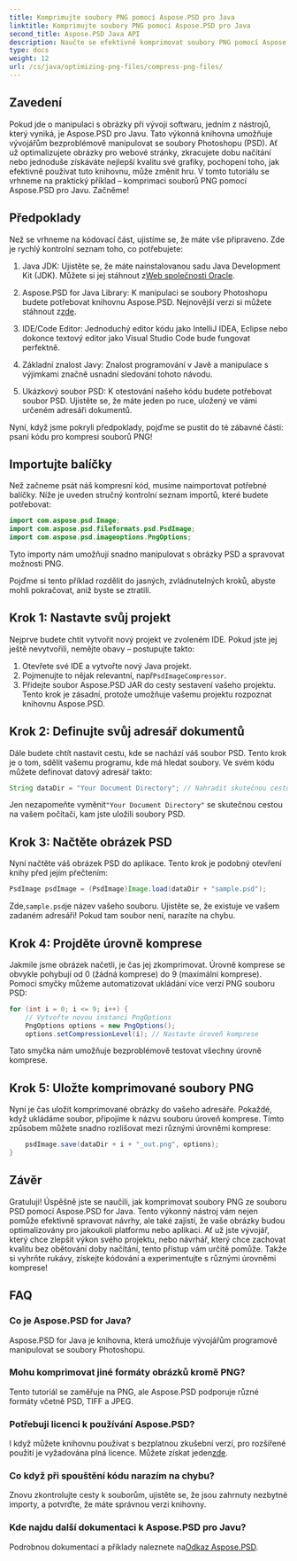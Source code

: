 ```yaml
---
title: Komprimujte soubory PNG pomocí Aspose.PSD pro Java
linktitle: Komprimujte soubory PNG pomocí Aspose.PSD pro Java
second_title: Aspose.PSD Java API
description: Naučte se efektivně komprimovat soubory PNG pomocí Aspose.PSD pro Java. Tento výukový program vás provede implementací kódu a zajistí optimální manipulaci se soubory.
type: docs
weight: 12
url: /cs/java/optimizing-png-files/compress-png-files/
---
```

## Zavedení

Pokud jde o manipulaci s obrázky při vývoji softwaru, jedním z nástrojů, který vyniká, je Aspose.PSD pro Javu. Tato výkonná knihovna umožňuje vývojářům bezproblémově manipulovat se soubory Photoshopu (PSD). Ať už optimalizujete obrázky pro webové stránky, zkracujete dobu načítání nebo jednoduše získáváte nejlepší kvalitu své grafiky, pochopení toho, jak efektivně používat tuto knihovnu, může změnit hru. V tomto tutoriálu se vrhneme na praktický příklad – komprimaci souborů PNG pomocí Aspose.PSD pro Javu. Začněme!

## Předpoklady

Než se vrhneme na kódovací část, ujistíme se, že máte vše připraveno. Zde je rychlý kontrolní seznam toho, co potřebujete:

1.  Java JDK: Ujistěte se, že máte nainstalovanou sadu Java Development Kit (JDK). Můžete si jej stáhnout z[Web společnosti Oracle](https://www.oracle.com/java/technologies/javase-jdk11-downloads.html).

2. Aspose.PSD for Java Library: K manipulaci se soubory Photoshopu budete potřebovat knihovnu Aspose.PSD. Nejnovější verzi si můžete stáhnout z[zde](https://releases.aspose.com/psd/java/).

3. IDE/Code Editor: Jednoduchý editor kódu jako IntelliJ IDEA, Eclipse nebo dokonce textový editor jako Visual Studio Code bude fungovat perfektně.

4. Základní znalost Javy: Znalost programování v Javě a manipulace s výjimkami značně usnadní sledování tohoto návodu.

5. Ukázkový soubor PSD: K otestování našeho kódu budete potřebovat soubor PSD. Ujistěte se, že máte jeden po ruce, uložený ve vámi určeném adresáři dokumentů.

Nyní, když jsme pokryli předpoklady, pojďme se pustit do té zábavné části: psaní kódu pro kompresi souborů PNG!

## Importujte balíčky

Než začneme psát náš kompresní kód, musíme naimportovat potřebné balíčky. Níže je uveden stručný kontrolní seznam importů, které budete potřebovat:

```java
import com.aspose.psd.Image;
import com.aspose.psd.fileformats.psd.PsdImage;
import com.aspose.psd.imageoptions.PngOptions;
```

Tyto importy nám umožňují snadno manipulovat s obrázky PSD a spravovat možnosti PNG.

Pojďme si tento příklad rozdělit do jasných, zvládnutelných kroků, abyste mohli pokračovat, aniž byste se ztratili. 

## Krok 1: Nastavte svůj projekt

Nejprve budete chtít vytvořit nový projekt ve zvoleném IDE. Pokud jste jej ještě nevytvořili, nemějte obavy – postupujte takto:

1. Otevřete své IDE a vytvořte nový Java projekt.
2.  Pojmenujte to nějak relevantní, např`PsdImageCompressor`.
3. Přidejte soubor Aspose.PSD JAR do cesty sestavení vašeho projektu. Tento krok je zásadní, protože umožňuje vašemu projektu rozpoznat knihovnu Aspose.PSD.

## Krok 2: Definujte svůj adresář dokumentů

Dále budete chtít nastavit cestu, kde se nachází váš soubor PSD. Tento krok je o tom, sdělit vašemu programu, kde má hledat soubory. Ve svém kódu můžete definovat datový adresář takto:

```java
String dataDir = "Your Document Directory"; // Nahradit skutečnou cestou
```

 Jen nezapomeňte vyměnit`"Your Document Directory"` se skutečnou cestou na vašem počítači, kam jste uložili soubory PSD.

## Krok 3: Načtěte obrázek PSD

Nyní načtěte váš obrázek PSD do aplikace. Tento krok je podobný otevření knihy před jejím přečtením:

```java
PsdImage psdImage = (PsdImage)Image.load(dataDir + "sample.psd");
```

 Zde,`sample.psd`je název vašeho souboru. Ujistěte se, že existuje ve vašem zadaném adresáři! Pokud tam soubor není, narazíte na chybu.

## Krok 4: Projděte úrovně komprese

Jakmile jsme obrázek načetli, je čas jej zkomprimovat. Úrovně komprese se obvykle pohybují od 0 (žádná komprese) do 9 (maximální komprese). Pomocí smyčky můžeme automatizovat ukládání více verzí PNG souboru PSD:

```java
for (int i = 0; i <= 9; i++) {
    // Vytvořte novou instanci PngOptions
    PngOptions options = new PngOptions();
    options.setCompressionLevel(i); // Nastavte úroveň komprese
```

Tato smyčka nám umožňuje bezproblémově testovat všechny úrovně komprese. 

## Krok 5: Uložte komprimované soubory PNG

Nyní je čas uložit komprimované obrázky do vašeho adresáře. Pokaždé, když ukládáme soubor, připojíme k názvu souboru úroveň komprese. Tímto způsobem můžete snadno rozlišovat mezi různými úrovněmi komprese:

```java
    psdImage.save(dataDir + i + "_out.png", options);
}
```

## Závěr

Gratuluji! Úspěšně jste se naučili, jak komprimovat soubory PNG ze souboru PSD pomocí Aspose.PSD for Java. Tento výkonný nástroj vám nejen pomůže efektivně spravovat návrhy, ale také zajistí, že vaše obrázky budou optimalizovány pro jakoukoli platformu nebo aplikaci. Ať už jste vývojář, který chce zlepšit výkon svého projektu, nebo návrhář, který chce zachovat kvalitu bez obětování doby načítání, tento přístup vám určitě pomůže. Takže si vyhrňte rukávy, získejte kódování a experimentujte s různými úrovněmi komprese! 

## FAQ

### Co je Aspose.PSD for Java?  
Aspose.PSD for Java je knihovna, která umožňuje vývojářům programově manipulovat se soubory Photoshopu.

### Mohu komprimovat jiné formáty obrázků kromě PNG?  
Tento tutoriál se zaměřuje na PNG, ale Aspose.PSD podporuje různé formáty včetně PSD, TIFF a JPEG.

### Potřebuji licenci k používání Aspose.PSD?  
 I když můžete knihovnu používat s bezplatnou zkušební verzí, pro rozšířené použití je vyžadována plná licence. Můžete získat jeden[zde](https://purchase.aspose.com/buy).

### Co když při spouštění kódu narazím na chybu?  
Znovu zkontrolujte cesty k souborům, ujistěte se, že jsou zahrnuty nezbytné importy, a potvrďte, že máte správnou verzi knihovny.

### Kde najdu další dokumentaci k Aspose.PSD pro Javu?  
 Podrobnou dokumentaci a příklady naleznete na[Odkaz Aspose.PSD](https://reference.aspose.com/psd/java/).